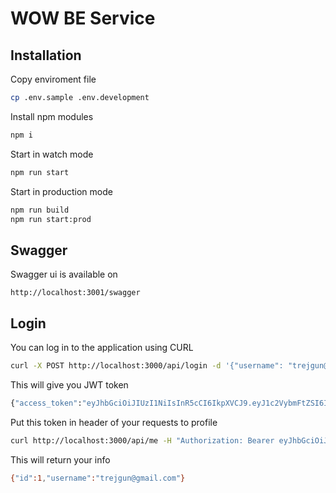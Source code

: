 # WOW BE Service

## Installation

Copy enviroment file

```bash
cp .env.sample .env.development
```

Install npm modules
```bash
npm i
```

Start in watch mode
```bash
npm run start
```

Start in production mode
```bash
npm run build
npm run start:prod
```

## Swagger

Swagger ui is available on

```
http://localhost:3001/swagger
```

## Login 

You can log in to the application using CURL

```bash
curl -X POST http://localhost:3000/api/login -d '{"username": "trejgun@gmail.com", "password": "qwerty"}' -H "Content-Type: application/json"
```

This will give you JWT token
```bash
{"access_token":"eyJhbGciOiJIUzI1NiIsInR5cCI6IkpXVCJ9.eyJ1c2VybmFtZSI6InRyZWpndW5AZ21haWwuY29tIiwic3ViIjoxLCJpYXQiOjE1NjU4NTgwMDUsImV4cCI6MTU2NTg1ODA2NX0.jqfDhj-sSHtOiT41eD0vBuj64lgBg87oGIyJ78c5gus"}
```

Put this token in header of your requests to profile

```bash
curl http://localhost:3000/api/me -H "Authorization: Bearer eyJhbGciOiJIUzI1NiIsInR5cCI6IkpXVCJ9.eyJ1c2VybmFtZSI6InRyZWpndW5AZ21haWwuY29tIiwic3ViIjoxLCJpYXQiOjE1NjU4NTgwMDUsImV4cCI6MTU2NTg1ODA2NX0.jqfDhj-sSHtOiT41eD0vBuj64lgBg87oGIyJ78c5gus"
```

This will return your info
```bash
{"id":1,"username":"trejgun@gmail.com"}
```
